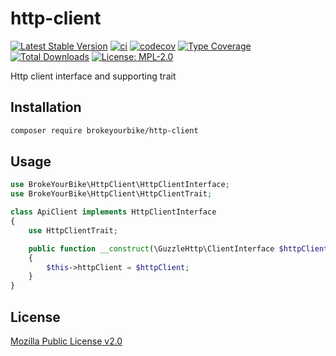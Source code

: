 # http-client

[![Latest Stable Version](https://img.shields.io/github/v/release/brokeyourbike/http-client)](https://github.com/brokeyourbike/http-client/releases)
[![ci](https://github.com/brokeyourbike/http-client/actions/workflows/ci.yml/badge.svg)](https://github.com/brokeyourbike/http-client/actions/workflows/ci.yml)
[![codecov](https://codecov.io/gh/brokeyourbike/http-client/branch/main/graph/badge.svg?token=ImcgnxzGfc)](https://codecov.io/gh/brokeyourbike/http-client)
[![Type Coverage](https://shepherd.dev/github/brokeyourbike/http-client/coverage.svg)](https://shepherd.dev/github/brokeyourbike/http-client)
[![Total Downloads](https://poser.pugx.org/brokeyourbike/http-client/downloads)](https://packagist.org/packages/brokeyourbike/http-client)
[![License: MPL-2.0](https://img.shields.io/badge/license-MPL--2.0-purple.svg)](https://github.com/brokeyourbike/http-client/blob/main/LICENSE)

Http client interface and supporting trait

## Installation

```bash
composer require brokeyourbike/http-client
```

## Usage

```php
use BrokeYourBike\HttpClient\HttpClientInterface;
use BrokeYourBike\HttpClient\HttpClientTrait;

class ApiClient implements HttpClientInterface
{
    use HttpClientTrait;

    public function __construct(\GuzzleHttp\ClientInterface $httpClient)
    {
        $this->httpClient = $httpClient;
    }
}
```

## License
[Mozilla Public License v2.0](https://github.com/brokeyourbike/http-client/blob/main/LICENSE)
